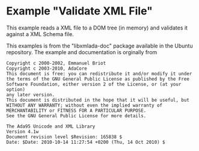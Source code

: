 Example "Validate XML File"
===========================
This example reads a XML file to a DOM tree (in memory) and validates it
against a XML Schema file.

This examples is from the "libxmlada-doc" package available in the Ubuntu
repository. The example and documentation is orginally from

```
Copyright c 2000-2002, Emmanuel Briot
Copyright c 2003-2010, AdaCore
This document is free: you can redistribute it and/or modify it under
the terms of the GNU General Public License as published by the Free
Software Foundation, either version 2 of the License, or (at your option)
any later version.
This document is distributed in the hope that it will be useful, but
WITHOUT ANY WARRANTY; without even the implied warranty of
MERCHANTABILITY or FITNESS FOR A PARTICULAR PURPOSE.
See the GNU General Public License for more details.

The Ada95 Unicode and XML Library
Version 4.1w
Document revision level $Revision: 165838 $
Date: $Date: 2010-10-14 11:27:54 +0200 (Thu, 14 Oct 2010) $
```
